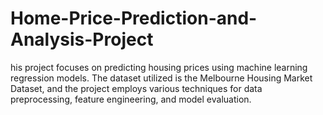 # Home-Price-Prediction-and-Analysis-Project
his project focuses on predicting housing prices using machine learning regression models. The dataset utilized is the Melbourne Housing Market Dataset, and the project employs various techniques for data preprocessing, feature engineering, and model evaluation.

